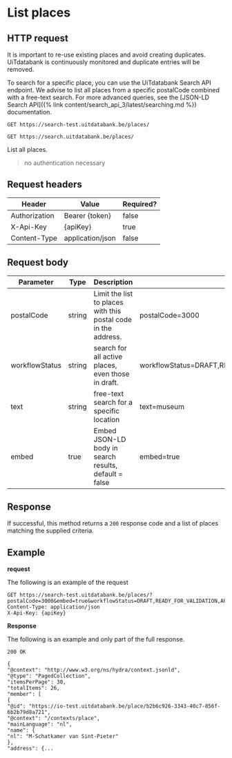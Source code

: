 ---
---

# List places

## HTTP request

It is important to re-use existing places and avoid creating duplicates. UiTdatabank is continuously monitored and duplicate entries will be removed.

To search for a specific place, you can use  the UiTdatabank Search API endpoint. We advise to list all places from a specific postalCode combined with a free-text search. For more advanced queries, see the [JSON-LD Search API]({% link content/search_api_3/latest/searching.md %}) documentation.

```
GET https://search-test.uitdatabank.be/places/
```

```
GET https://search.uitdatabank.be/places/
```

List all places.
> no authentication necessary

## Request headers

| Header        | Value            | Required? |
| ------------- | ---------------- | --------- |
| Authorization | Bearer {token}   | false     |
| X-Api-Key     | {apiKey}         | true      |
| Content-Type  | application/json | false     |

## Request body

| Parameter	| Type | Description | Example |
| -- |--|--|--|
| postalCode | string | Limit the list to places with this postal code in the address. | postalCode=3000 |
| workflowStatus | string | search for all active places, even those in draft. | workflowStatus=DRAFT,READY_FOR_VALIDATION,APPROVED |
| text | string | free-text search for a specific location | text=museum |
| embed | true | Embed JSON-LD body in search results, default = false | embed=true |

## Response

If successful, this method returns a `200` response code and a list of places matching the supplied criteria.

## Example

**request**

The following is an example of the request

```
GET https://search-test.uitdatabank.be/places/?postalCode=3000&embed=true&workflowStatus=DRAFT,READY_FOR_VALIDATION,APPROVED
Content-Type: application/json
X-Api-Key: {apiKey}
```

**Response**

The following is an example and only part of the full response.

```
200 OK

{
"@context": "http://www.w3.org/ns/hydra/context.jsonld",
"@type": "PagedCollection",
"itemsPerPage": 30,
"totalItems": 26,
"member": [
{
"@id": "https://io-test.uitdatabank.be/place/b2b6c926-3343-40c7-856f-6b2b79d8a721",
"@context": "/contexts/place",
"mainLanguage": "nl",
"name": {
"nl": "M-Schatkamer van Sint-Pieter"
},
"address": {...
```
